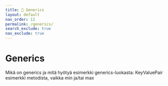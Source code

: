 ```yaml
---
title: 🚧 Generics
layout: default
nav_order: 12
permalink: /generics/
search_exclude: true
nav_exclude: true
---
```


# Generics

Mikä on generics ja mitä hyötyä
esimerkki generics-luokasta: KeyValuePair 
esimerkki metodista, vaikka min ja/tai max
